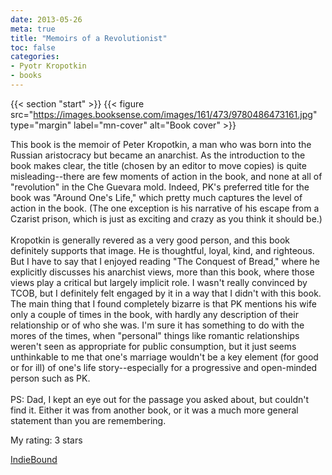 ```yaml
---
date: 2013-05-26
meta: true
title: "Memoirs of a Revolutionist"
toc: false
categories:
- Pyotr Kropotkin
- books
---
```


{{< section "start" >}}
{{< figure src="https://images.booksense.com/images/161/473/9780486473161.jpg" type="margin" label="mn-cover" alt="Book cover" >}}

This book is the memoir of Peter Kropotkin, a man who was born into the Russian aristocracy but became an anarchist. As the introduction to the book makes clear, the title (chosen by an editor to move copies) is quite misleading--there are few moments of action in the book, and none at all of "revolution" in the Che Guevara mold. Indeed, PK's preferred title for the book was "Around One's Life," which pretty much captures the level of action in the book. (The one exception is his narrative of his escape from a Czarist prison, which is just as exciting and crazy as you think it should be.) <br /><br />Kropotkin is generally revered as a very good person, and this book definitely supports that image. He is thoughtful, loyal, kind, and righteous. But I have to say that I enjoyed reading "The Conquest of Bread," where he explicitly discusses his anarchist views, more than this book, where those views play a critical but largely implicit role. I wasn't really convinced by TCOB, but I definitely felt engaged by it in a way that I didn't with this book. The main thing that I found completely bizarre is that PK mentions his wife only a couple of times in the book, with hardly any description of their relationship or of who she was. I'm sure it has something to do with the mores of the times, when "personal" things like romantic relationships weren't seen as appropriate for public consumption, but it just seems unthinkable to me that one's marriage wouldn't be a key element (for good or for ill) of one's life story--especially for a progressive and open-minded person such as PK.<br /><br />PS: Dad, I kept an eye out for the passage you asked about, but couldn't find it. Either it was from another book, or it was a much more general statement than you are remembering.

My rating: 3 stars  

[IndieBound](https://www.indiebound.org/book/9780486473161)
